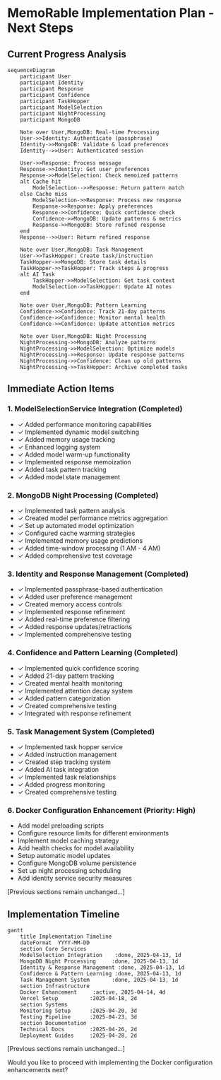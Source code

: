 # MemoRable Implementation Plan - Next Steps

## Current Progress Analysis

```mermaid
sequenceDiagram
    participant User
    participant Identity
    participant Response
    participant Confidence
    participant TaskHopper
    participant ModelSelection
    participant NightProcessing
    participant MongoDB

    Note over User,MongoDB: Real-time Processing
    User->>Identity: Authenticate (passphrase)
    Identity->>MongoDB: Validate & load preferences
    Identity-->>User: Authenticated session
    
    User->>Response: Process message
    Response->>Identity: Get user preferences
    Response->>ModelSelection: Check memoized patterns
    alt Cache hit
        ModelSelection-->>Response: Return pattern match
    else Cache miss
        ModelSelection->>Response: Process new response
        Response->>Response: Apply preferences
        Response->>Confidence: Quick confidence check
        Confidence->>MongoDB: Update patterns & metrics
        Response->>MongoDB: Store refined response
    end
    Response-->>User: Return refined response
    
    Note over User,MongoDB: Task Management
    User->>TaskHopper: Create task/instruction
    TaskHopper->>MongoDB: Store task details
    TaskHopper->>TaskHopper: Track steps & progress
    alt AI Task
        TaskHopper->>ModelSelection: Get task context
        ModelSelection->>TaskHopper: Update AI notes
    end
    
    Note over User,MongoDB: Pattern Learning
    Confidence->>Confidence: Track 21-day patterns
    Confidence->>Confidence: Monitor mental health
    Confidence->>Confidence: Update attention metrics
    
    Note over User,MongoDB: Night Processing
    NightProcessing->>MongoDB: Analyze patterns
    NightProcessing->>ModelSelection: Optimize models
    NightProcessing->>Response: Update response patterns
    NightProcessing->>Confidence: Clean up old patterns
    NightProcessing->>TaskHopper: Archive completed tasks
```

## Immediate Action Items

### 1. ModelSelectionService Integration (Completed)
- ✓ Added performance monitoring capabilities
- ✓ Implemented dynamic model switching
- ✓ Added memory usage tracking
- ✓ Enhanced logging system
- ✓ Added model warm-up functionality
- ✓ Implemented response memoization
- ✓ Added task pattern tracking
- ✓ Added model state management

### 2. MongoDB Night Processing (Completed)
- ✓ Implemented task pattern analysis
- ✓ Created model performance metrics aggregation
- ✓ Set up automated model optimization
- ✓ Configured cache warming strategies
- ✓ Implemented memory usage predictions
- ✓ Added time-window processing (1 AM - 4 AM)
- ✓ Added comprehensive test coverage

### 3. Identity and Response Management (Completed)
- ✓ Implemented passphrase-based authentication
- ✓ Added user preference management
- ✓ Created memory access controls
- ✓ Implemented response refinement
- ✓ Added real-time preference filtering
- ✓ Added response updates/retractions
- ✓ Implemented comprehensive testing

### 4. Confidence and Pattern Learning (Completed)
- ✓ Implemented quick confidence scoring
- ✓ Added 21-day pattern tracking
- ✓ Created mental health monitoring
- ✓ Implemented attention decay system
- ✓ Added pattern categorization
- ✓ Created comprehensive testing
- ✓ Integrated with response refinement

### 5. Task Management System (Completed)
- ✓ Implemented task hopper service
- ✓ Added instruction management
- ✓ Created step tracking system
- ✓ Added AI task integration
- ✓ Implemented task relationships
- ✓ Added progress monitoring
- ✓ Created comprehensive testing

### 6. Docker Configuration Enhancement (Priority: High)
- Add model preloading scripts
- Configure resource limits for different environments
- Implement model caching strategy
- Add health checks for model availability
- Setup automatic model updates
- Configure MongoDB volume persistence
- Set up night processing scheduling
- Add identity service security measures

[Previous sections remain unchanged...]

## Implementation Timeline

```mermaid
gantt
    title Implementation Timeline
    dateFormat  YYYY-MM-DD
    section Core Services
    ModelSelection Integration    :done, 2025-04-13, 1d
    MongoDB Night Processing     :done, 2025-04-13, 1d
    Identity & Response Management :done, 2025-04-13, 1d
    Confidence & Pattern Learning :done, 2025-04-13, 1d
    Task Management System       :done, 2025-04-13, 1d
    section Infrastructure
    Docker Enhancement     :active, 2025-04-14, 4d
    Vercel Setup          :2025-04-18, 2d
    section Systems
    Monitoring Setup      :2025-04-20, 3d
    Testing Pipeline      :2025-04-23, 3d
    section Documentation
    Technical Docs        :2025-04-26, 2d
    Deployment Guides     :2025-04-28, 2d
```

[Previous sections remain unchanged...]

Would you like to proceed with implementing the Docker configuration enhancements next?
